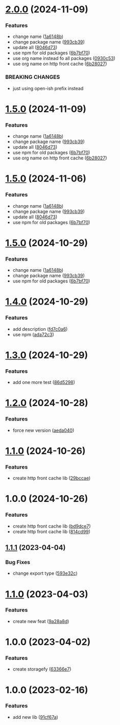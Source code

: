 # [2.0.0](https://github.com/open-ish/utility/compare/http-front-cache-v1.4.0...http-front-cache-v2.0.0) (2024-11-09)


### Features

* change name ([1a6148b](https://github.com/open-ish/utility/commit/1a6148bc7e294b3ff61b91afd6fd54176a7f5505))
* change package name ([993cb39](https://github.com/open-ish/utility/commit/993cb39034b5ee2c0b039688ff00a7512edcc1af))
* update all ([8046d73](https://github.com/open-ish/utility/commit/8046d739877afa001b8b827210fab86bbbcca0ff))
* use npm for old packages ([6b7bf70](https://github.com/open-ish/utility/commit/6b7bf7032cb0f495b0d02cc4e8e262cee89248ae))
* use org name instead fo all packages ([0930c53](https://github.com/open-ish/utility/commit/0930c53611a8e505835db83d24a85936b7480862))
* use org name on http front cache ([6b28027](https://github.com/open-ish/utility/commit/6b28027676ba6f84cb94b0ac05988db5d455fbaa))


### BREAKING CHANGES

* just using open-ish prefix instead

# [1.5.0](https://github.com/open-ish/utility/compare/http-front-cache-v1.4.0...http-front-cache-v1.5.0) (2024-11-09)


### Features

* change name ([1a6148b](https://github.com/open-ish/utility/commit/1a6148bc7e294b3ff61b91afd6fd54176a7f5505))
* change package name ([993cb39](https://github.com/open-ish/utility/commit/993cb39034b5ee2c0b039688ff00a7512edcc1af))
* update all ([8046d73](https://github.com/open-ish/utility/commit/8046d739877afa001b8b827210fab86bbbcca0ff))
* use npm for old packages ([6b7bf70](https://github.com/open-ish/utility/commit/6b7bf7032cb0f495b0d02cc4e8e262cee89248ae))
* use org name on http front cache ([6b28027](https://github.com/open-ish/utility/commit/6b28027676ba6f84cb94b0ac05988db5d455fbaa))

# [1.5.0](https://github.com/open-ish/utility/compare/http-front-cache-v1.4.0...http-front-cache-v1.5.0) (2024-11-06)


### Features

* change name ([1a6148b](https://github.com/open-ish/utility/commit/1a6148bc7e294b3ff61b91afd6fd54176a7f5505))
* change package name ([993cb39](https://github.com/open-ish/utility/commit/993cb39034b5ee2c0b039688ff00a7512edcc1af))
* update all ([8046d73](https://github.com/open-ish/utility/commit/8046d739877afa001b8b827210fab86bbbcca0ff))
* use npm for old packages ([6b7bf70](https://github.com/open-ish/utility/commit/6b7bf7032cb0f495b0d02cc4e8e262cee89248ae))

# [1.5.0](https://github.com/open-ish/utility/compare/http-front-cache-v1.4.0...http-front-cache-v1.5.0) (2024-10-29)


### Features

* change name ([1a6148b](https://github.com/open-ish/utility/commit/1a6148bc7e294b3ff61b91afd6fd54176a7f5505))
* change package name ([993cb39](https://github.com/open-ish/utility/commit/993cb39034b5ee2c0b039688ff00a7512edcc1af))
* use npm for old packages ([6b7bf70](https://github.com/open-ish/utility/commit/6b7bf7032cb0f495b0d02cc4e8e262cee89248ae))

# [1.4.0](https://github.com/open-ish/utility/compare/http-front-cache-v1.3.0...http-front-cache-v1.4.0) (2024-10-29)


### Features

* add description ([fd7c0a6](https://github.com/open-ish/utility/commit/fd7c0a63e9dbddc71040fb55fbb8e004f1038a35))
* use npm ([ada72c3](https://github.com/open-ish/utility/commit/ada72c3ef15c3e7b775d48059a6109529ea6c1bf))

# [1.3.0](https://github.com/open-ish/utility/compare/http-front-cache-v1.2.0...http-front-cache-v1.3.0) (2024-10-29)


### Features

* add one more test ([86d5298](https://github.com/open-ish/utility/commit/86d52984c2104867e7575cfc1dbae5019f7228e7))

# [1.2.0](https://github.com/open-ish/utility/compare/http-front-cache-v1.1.0...http-front-cache-v1.2.0) (2024-10-28)


### Features

* force new version ([aeda040](https://github.com/open-ish/utility/commit/aeda040d24927e1e38669889cc51540cf2f710b9))

# [1.1.0](https://github.com/open-ish/utility/compare/http-front-cache-v1.0.0...http-front-cache-v1.1.0) (2024-10-26)


### Features

* create http front cache lib ([29bccae](https://github.com/open-ish/utility/commit/29bccaedfaae252eab7d7e0a168f973f239135ee))

# 1.0.0 (2024-10-26)


### Features

* create http front cache lib ([bd9dce7](https://github.com/open-ish/utility/commit/bd9dce73e110e2045a19b89e0da5065bb6b8ed96))
* create http front cache lib ([814cd99](https://github.com/open-ish/utility/commit/814cd99db34d2ed7d49be2cffbb1bb577b3336fa))

## [1.1.1](https://github.com/open-ish/utility/compare/storagefy-v1.1.0...storagefy-v1.1.1) (2023-04-04)

### Bug Fixes

- change export type ([593e32c](https://github.com/open-ish/utility/commit/593e32c5eb2ea94dae2519319daf70fbc8e6f09f))

# [1.1.0](https://github.com/open-ish/utility/compare/storagefy-v1.0.0...storagefy-v1.1.0) (2023-04-03)

### Features

- create new feat ([9a28a8d](https://github.com/open-ish/utility/commit/9a28a8d47cea92ca9ba0de76dbcb9192ec9cb35c))

# 1.0.0 (2023-04-02)

### Features

- create storagefy ([63366e7](https://github.com/open-ish/utility/commit/63366e717748369212ba6f4bc17d5f122d0ef12b))

# 1.0.0 (2023-02-16)

### Features

- add new lib ([91cf67a](https://github.com/open-ish/utility/commit/91cf67ab0e510950e2ff539b2bc31ced89991ef6))
